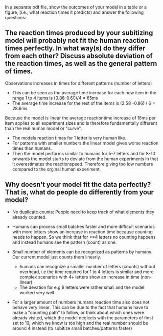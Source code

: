In a separate pdf file, show the outcomes of your model in a table or a figure, (i.e., what reaction times it predicts) and answer the following questions: 


## The reaction times produced by your subitizing model will probably not fit the human reaction times perfectly. In what way(s) do they differ from each other? Discuss absolute deviation of the reaction times, as well as the general pattern of times.

Observations increases in times for different patterns (number of letters)
- This can be seen as the average time increase for each new item in the range 1 to 4 items is (0.86-0.60)/4 = 65ms
- The average time increase for the rest of the items is (2.58 -0.86) / 6 = 28.6ms

Because the model is linear the average reactiontime increase of 18ms per item applies to all experiment sizes and is therefore fundamentally different than the real human model or "curve".

- The models reaction times for 1 letter is very human like.
- For patterns with smaller numbers the linear model gives worse reaction times than humans. 
- Then the model performs similar to humans for 5-7 letters and for 8-10 onwards the model starts to deviate from the human experiments in that it overestimates the reactionspeed. Therefore giving too low numbers compared to the orginal human experiment.  

## Why doesn't your model fit the data perfectly? That is, what do people do differently from your model?

- No duplicate counts: People need to keep track of what elements they already counted. 
- Humans can process small batches faster and more difficult scenarios with more letters show an increase in reaction time because counting needs to happen. So we think that for <=4 letters no counting happens and instead humans see the pattern (count) as one. 

- Small number of elements can be recognized as patterns by humans. Our current model just counts them linearly.
  - humans can recognize a smaller number of letters (counts) without overhead, i.e the time required for 1 to 4 letters is similar and more complex scenarios with 4+ letters show an increase in time (non-linear)
  - The devation for e.g 9 letters were rather small and the model worked very well. 

- For a larger amount of numbers humans reaction time also does not behave very linear. This can be due to the fact that humans have to make a "counting path" to follow, or think about which ones were already visited, which the model neglects with the parameters of finst set to 10, which we know is too high and the real number should be around 4 instead (to subitize small batches/patterns faster)

